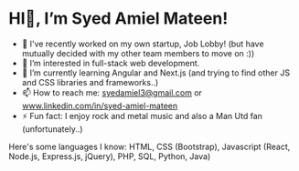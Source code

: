 # HI👋, I’m Syed Amiel Mateen!
- 💞️ I've recently worked on my own startup, Job Lobby! (but have mutually decided with my other team members to move on :))
- 👀 I’m interested in full-stack web development.
- 🌱 I’m currently learning Angular and Next.js (and trying to find other JS and CSS libraries and frameworks..)
- 📫 How to reach me: syedamiel3@gmail.com or www.linkedin.com/in/syed-amiel-mateen
- ⚡ Fun fact: I enjoy rock and metal music and also a Man Utd fan (unfortunately..)

Here's some languages I know: HTML, CSS (Bootstrap), Javascript (React, Node.js, Express.js, jQuery), PHP, SQL, Python, Java)

<!---
syedamiel/syedamiel is a ✨ special ✨ repository because its `README.md` (this file) appears on your GitHub profile.
You can click the Preview link to take a look at your changes.
--->
